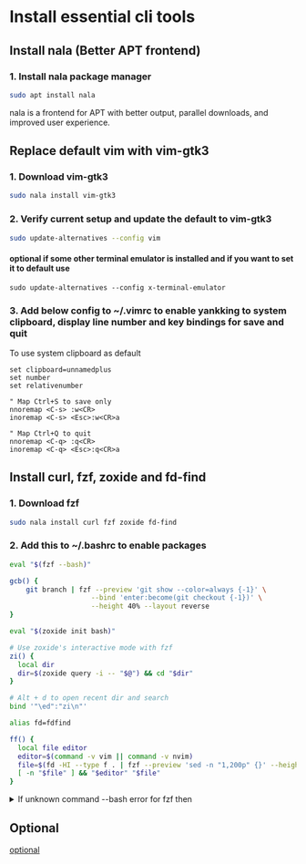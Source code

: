 # Install essential cli tools

## Install nala (Better APT frontend)

### 1. Install nala package manager

```bash
sudo apt install nala
```

nala is a frontend for APT with better output, parallel downloads, and improved user experience.

## Replace default vim with vim-gtk3

### 1. Download vim-gtk3

```bash
sudo nala install vim-gtk3
```

### 2. Verify current setup and update the default to vim-gtk3

```bash
sudo update-alternatives --config vim
```

#### optional if some other terminal emulator is installed and if you want to set it to default use
```
sudo update-alternatives --config x-terminal-emulator
```

### 3. Add below config to ~/.vimrc to enable yankking to system clipboard, display line number and key bindings for save and quit

To use system clipboard as default

```vim
set clipboard=unnamedplus
set number
set relativenumber

" Map Ctrl+S to save only
nnoremap <C-s> :w<CR>
inoremap <C-s> <Esc>:w<CR>a

" Map Ctrl+Q to quit
nnoremap <C-q> :q<CR>
inoremap <C-q> <Esc>:q<CR>a
```

## Install curl, fzf, zoxide and fd-find

### 1. Download fzf

```bash
sudo nala install curl fzf zoxide fd-find
```

### 2. Add this to ~/.bashrc to enable packages

```bash
eval "$(fzf --bash)"

gcb() {
    git branch | fzf --preview 'git show --color=always {-1}' \
                    --bind 'enter:become(git checkout {-1})' \
                    --height 40% --layout reverse
}

eval "$(zoxide init bash)"

# Use zoxide's interactive mode with fzf
zi() {
  local dir
  dir=$(zoxide query -i -- "$@") && cd "$dir"
}

# Alt + d to open recent dir and search
bind '"\ed":"zi\n"'

alias fd=fdfind

ff() {
  local file editor
  editor=$(command -v vim || command -v nvim)
  file=$(fd -HI --type f . | fzf --preview 'sed -n "1,200p" {}' --height 40% --reverse )
  [ -n "$file" ] && "$editor" "$file"
}
```

<details>
<summary>If unknown command --bash error for fzf then</summary>

Source the fzf key bindings and make them persistent across new terminal sessions by adding the below command to ~/.bashrc

```bash
if [ -f /usr/share/doc/fzf/examples/key-bindings.bash ]; then
    source /usr/share/doc/fzf/examples/key-bindings.bash
fi
```

Below are the suggested fixes by Deepseek but didn't find those paths in the server after fzf installation. Keeping these commands for informational purposes; just the above keybindings command is enough.

```bash
source /usr/share/doc/fzf/examples/completion.bash
```

Alternative paths:

```bash
source /usr/share/fzf/key-bindings.bash
source /usr/share/fzf/completion.bash
```

</details>

## Optional

[optional](optional.md)
